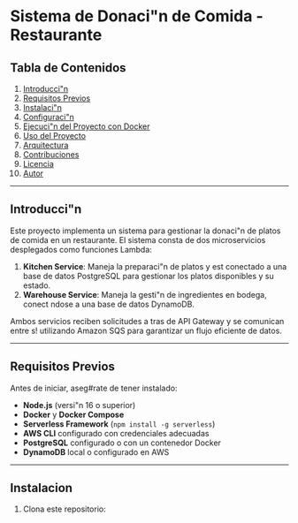 # Sistema de Donaci"n de Comida - Restaurante

## Tabla de Contenidos

1. [Introducci"n](#introducci"n)
2. [Requisitos Previos](#requisitos-previos)
3. [Instalaci"n](#instalaci"n)
4. [Configuraci"n](#configuraci"n)
5. [Ejecuci"n del Proyecto con Docker](#ejecuci"n-del-proyecto-con-docker)
6. [Uso del Proyecto](#uso-del-proyecto)
7. [Arquitectura](#arquitectura)
8. [Contribuciones](#contribuciones)
9. [Licencia](#licencia)
10. [Autor](#autor)

---

## Introducci"n

Este proyecto implementa un sistema para gestionar la donaci"n de platos de comida en un restaurante. El sistema consta de dos microservicios desplegados como funciones Lambda:

1. **Kitchen Service**: Maneja la preparaci"n de platos y est  conectado a una base de datos PostgreSQL para gestionar los platos disponibles y su estado.
2. **Warehouse Service**: Maneja la gesti"n de ingredientes en bodega, conect ndose a una base de datos DynamoDB.

Ambos servicios reciben solicitudes a tras de API Gateway y se comunican entre s! utilizando Amazon SQS para garantizar un flujo eficiente de datos.

---

## Requisitos Previos

Antes de iniciar, aseg#rate de tener instalado:

- **Node.js** (versi"n 16 o superior)
- **Docker** y **Docker Compose**
- **Serverless Framework** (`npm install -g serverless`)
- **AWS CLI** configurado con credenciales adecuadas
- **PostgreSQL** configurado o con un contenedor Docker
- **DynamoDB** local o configurado en AWS

---

## Instalacion

1. Clona este repositorio:

